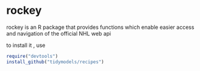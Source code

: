 # rockey
rockey is an R package that provides functions which enable easier access and navigation of the official NHL web api

to install it , use
```r
require("devtools")
install_github("tidymodels/recipes")
```

